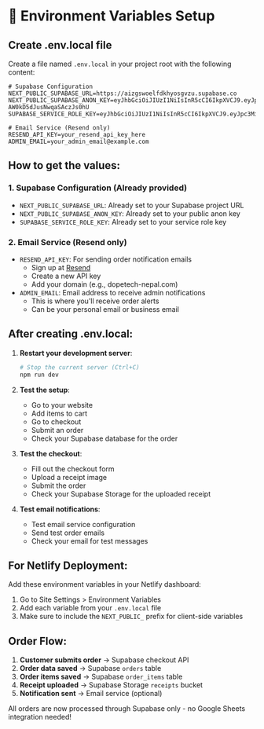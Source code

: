 # 🔧 Environment Variables Setup

## Create .env.local file

Create a file named `.env.local` in your project root with the following content:

```env
# Supabase Configuration
NEXT_PUBLIC_SUPABASE_URL=https://aizgswoelfdkhyosgvzu.supabase.co
NEXT_PUBLIC_SUPABASE_ANON_KEY=eyJhbGciOiJIUzI1NiIsInR5cCI6IkpXVCJ9.eyJpc3MiOiJzdXBhYmFzZSIsInJlZiI6ImFpemdzd29lbGZka2h5b3Nndnp1Iiwicm9sZSI6ImFub24iLCJpYXQiOjE3NTUwNTUyMjUsImV4cCI6MjA3MDYzMTIyNX0.4a7Smvc_bueFLqZNvGk-AW0kD5dJusNwqaSAczJs0hU
SUPABASE_SERVICE_ROLE_KEY=eyJhbGciOiJIUzI1NiIsInR5cCI6IkpXVCJ9.eyJpc3MiOiJzdXBhYmFzZSIsInJlZiI6ImFpemdzd29lbGZka2h5b3Nndnp1Iiwicm9sZSI6InNlcnZpY2Vfcm9sZSIsImlhdCI6MTc1NTA1NTIyNSwiZXhwIjoyMDcwNjMxMjI1fQ.gLnsyAhR8VSjbe37LdEHuFBGNDufqC4jZ9X3UOSNuGc

# Email Service (Resend only)
RESEND_API_KEY=your_resend_api_key_here
ADMIN_EMAIL=your_admin_email@example.com
```

## How to get the values:

### 1. Supabase Configuration (Already provided)
- `NEXT_PUBLIC_SUPABASE_URL`: Already set to your Supabase project URL
- `NEXT_PUBLIC_SUPABASE_ANON_KEY`: Already set to your public anon key
- `SUPABASE_SERVICE_ROLE_KEY`: Already set to your service role key

### 2. Email Service (Resend only)
- `RESEND_API_KEY`: For sending order notification emails
  - Sign up at [Resend](https://resend.com)
  - Create a new API key
  - Add your domain (e.g., dopetech-nepal.com)
- `ADMIN_EMAIL`: Email address to receive admin notifications
  - This is where you'll receive order alerts
  - Can be your personal email or business email

## After creating .env.local:

1. **Restart your development server**:
   ```bash
   # Stop the current server (Ctrl+C)
   npm run dev
   ```

2. **Test the setup**:
   - Go to your website
   - Add items to cart
   - Go to checkout
   - Submit an order
   - Check your Supabase database for the order

3. **Test the checkout**:
   - Fill out the checkout form
   - Upload a receipt image
   - Submit the order
   - Check your Supabase Storage for the uploaded receipt

4. **Test email notifications**:
   
   - Test email service configuration
   - Send test order emails
   - Check your email for test messages

## For Netlify Deployment:

Add these environment variables in your Netlify dashboard:
1. Go to Site Settings > Environment Variables
2. Add each variable from your `.env.local` file
3. Make sure to include the `NEXT_PUBLIC_` prefix for client-side variables

## Order Flow:

1. **Customer submits order** → Supabase checkout API
2. **Order data saved** → Supabase `orders` table
3. **Order items saved** → Supabase `order_items` table  
4. **Receipt uploaded** → Supabase Storage `receipts` bucket
5. **Notification sent** → Email service (optional)

All orders are now processed through Supabase only - no Google Sheets integration needed!
